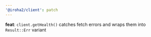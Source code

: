 ```yaml
---
'@iroha2/client': patch
---
```


**feat**: `client.getHealth()` catches fetch errors and wraps them into `Result::Err` variant
